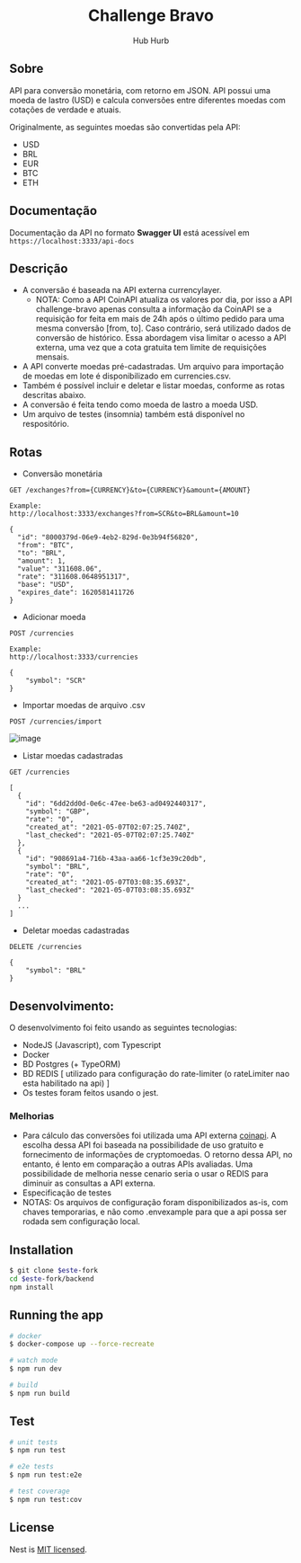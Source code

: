 <h1 align="center"> Challenge Bravo</h1>

[circleci-image]: https://img.shields.io/circleci/build/github/nestjs/nest/master?token=abc123def456
[circleci-url]: https://circleci.com/gh/nestjs/nest

  <p align="center">Hub Hurb</p>

## Sobre

API para conversão monetária, com retorno em JSON. API possui uma moeda de lastro (USD) e calcula conversões entre diferentes moedas com cotações de verdade e atuais.

Originalmente, as seguintes moedas são convertidas pela API:

  * USD
  * BRL
  * EUR
  * BTC
  * ETH
  
## Documentação 

Documentação da API no formato **Swagger UI** está acessível em `https://localhost:3333/api-docs`

## Descrição

* A conversão é baseada na API externa currencylayer. 
  * NOTA: Como a API CoinAPI atualiza os valores por dia, por isso a API challenge-bravo apenas consulta a informação da CoinAPI se a requisição for feita em mais de 24h após o último pedido para uma mesma conversão [from, to]. Caso contrário, será utilizado dados de conversão de histórico. Essa abordagem visa limitar o acesso a API externa, uma vez que a cota gratuita tem limite de requisições mensais.
* A API converte moedas pré-cadastradas. Um arquivo para importação de moedas em lote é disponibilizado em currencies.csv.
* Também é possível incluir e deletar e listar moedas, conforme as rotas descritas abaixo.
*  A conversão é feita tendo como moeda de lastro a moeda USD.
* Um arquivo de testes (insomnia) também está disponível no respositório.

## Rotas

* Conversão monetária
```http
GET /exchanges?from={CURRENCY}&to={CURRENCY}&amount={AMOUNT}

Example:
http://localhost:3333/exchanges?from=SCR&to=BRL&amount=10

{
  "id": "8000379d-06e9-4eb2-829d-0e3b94f56820",
  "from": "BTC",
  "to": "BRL",
  "amount": 1,
  "value": "311608.06",
  "rate": "311608.0648951317",
  "base": "USD",
  "expires_date": 1620581411726
}

```

* Adicionar moeda
```http
POST /currencies

Example:
http://localhost:3333/currencies

{
	"symbol": "SCR"
}
```

* Importar moedas de arquivo .csv
```http
POST /currencies/import

```
![image](https://user-images.githubusercontent.com/15080423/117545323-a41dca80-affb-11eb-866f-adff3628ed5c.png)


* Listar moedas cadastradas
```http
GET /currencies

[
  {
    "id": "6dd2dd0d-0e6c-47ee-be63-ad0492440317",
    "symbol": "GBP",
    "rate": "0",
    "created_at": "2021-05-07T02:07:25.740Z",
    "last_checked": "2021-05-07T02:07:25.740Z"
  },
  {
    "id": "908691a4-716b-43aa-aa66-1cf3e39c20db",
    "symbol": "BRL",
    "rate": "0",
    "created_at": "2021-05-07T03:08:35.693Z",
    "last_checked": "2021-05-07T03:08:35.693Z"
  }
  ...
]
```

* Deletar moedas cadastradas
```http
DELETE /currencies

{
	"symbol": "BRL"
}

```

## Desenvolvimento:
O desenvolvimento foi feito usando as seguintes tecnologias:

* NodeJS (Javascript), com Typescript
* Docker 
* BD Postgres (+ TypeORM)
* BD REDIS [ utilizado para configuração do rate-limiter (o rateLimiter nao esta habilitado na api) ]
* Os testes foram feitos usando o jest. 

### Melhorias 

* Para cálculo das conversões foi utilizada uma API externa [coinapi](https://www.coinapi.io/Pricing). A escolha dessa API foi baseada na possibilidade de uso gratuito e fornecimento de informações de cryptomoedas. O retorno dessa API, no entanto, é lento em comparação a outras APIs avaliadas. Uma possibilidade de melhoria nesse cenario seria o usar o REDIS para diminuir as consultas a API externa. 
* Especificação de testes
 * NOTAS: Os arquivos de configuração foram disponibilizados as-is, com chaves temporarias, e não como .envexample para que a api possa ser rodada sem configuração local.  

## Installation

```bash
$ git clone $este-fork
cd $este-fork/backend
npm install
```

## Running the app

```bash
# docker
$ docker-compose up --force-recreate

# watch mode
$ npm run dev

# build
$ npm run build
```

## Test

```bash
# unit tests
$ npm run test

# e2e tests
$ npm run test:e2e

# test coverage
$ npm run test:cov
```

## License

Nest is [MIT licensed](LICENSE).
